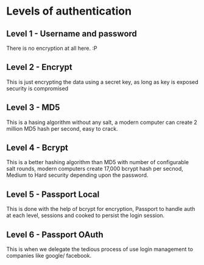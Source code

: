 # Levels of authentication
## Level 1 - Username and password
  There is no encryption at all here. :P
## Level 2 - Encrypt
  This is just encrypting the data using a secret key, as long as key is exposed security is compromised
## Level 3 - MD5
  This is a hasing algorithm without any salt, a modern computer can create 2 million MD5 hash per second, easy to crack.
## Level 4 - Bcrypt
  This is a better hashing algorithm than MD5 with number of configurable salt rounds, modern computers create 17,000 bcrypt hash per secnod, Medium to Hard security depending upon the password.
## Level 5 - Passport Local
  This is done with the help of bcrypt for encryption, Passport to handle auth at each level, sessions and cooked to persist the login session.
## Level 6 - Passport OAuth
  This is when we delegate the tedious process of use login management to companies like google/ facebook.
  
